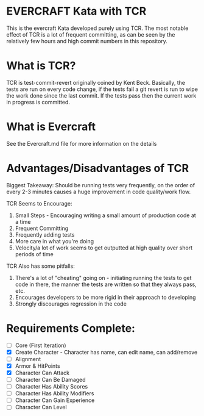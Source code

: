 # EVERCRAFT Kata with TCR

This is the evercraft Kata developed purely using TCR. The most notable effect of TCR is a lot of frequent
committing, as can be seen by the relatively few hours and high commit numbers in this repository.

# What is TCR?

TCR is test-commit-revert originally coined by Kent Beck. Basically, the tests are run on every code change,
if the tests fail a git revert is run to wipe the work done since the last commit. If the tests pass then
the current work in progress is committed.

# What is Evercraft
See the Evercraft.md file for more information on the details

# Advantages/Disadvantages of TCR

Biggest Takeaway:
Should be running tests very frequently, on the order of every 2-3 minutes causes a huge improvement
in code quality/work flow.


TCR Seems to Encourage:
1. Small Steps - Encouraging writing a small amount of production code at a time
2. Frequent Committing
3. Frequently adding tests
4. More care in what you're doing
5. Velocity/a lot of work seems to get outputted at high quality over short periods of time

TCR Also has some pitfalls:
1. There's a lot of "cheating" going on - initiating running the tests to get code in there,
the manner the tests are written so that they always pass, etc.
2. Encourages developers to be more rigid in their approach to developing
3. Strongly discourages regression in the code


# Requirements Complete:
* [ ] Core (First Iteration)
* [x] Create Character - Character has name, can edit name, can add/remove
* [ ] Alignment
* [x] Armor & HitPoints
* [x] Character Can Attack
* [ ] Character Can Be Damaged
* [ ] Character Has Ability Scores
* [ ] Character Has Ability Modifiers
* [ ] Character Can Gain Experience
* [ ] Character Can Level
